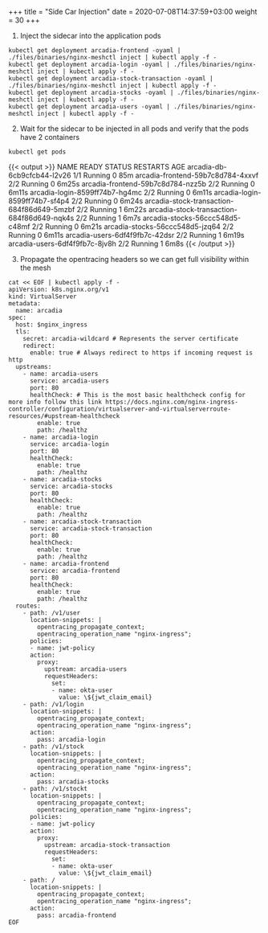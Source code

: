 +++
title = "Side Car Injection"
date = 2020-07-08T14:37:59+03:00
weight = 30
+++



1. Inject the sidecar into the application pods

```
kubectl get deployment arcadia-frontend -oyaml | ./files/binaries/nginx-meshctl inject | kubectl apply -f -
kubectl get deployment arcadia-login -oyaml | ./files/binaries/nginx-meshctl inject | kubectl apply -f -
kubectl get deployment arcadia-stock-transaction -oyaml | ./files/binaries/nginx-meshctl inject | kubectl apply -f -
kubectl get deployment arcadia-stocks -oyaml | ./files/binaries/nginx-meshctl inject | kubectl apply -f -
kubectl get deployment arcadia-users -oyaml | ./files/binaries/nginx-meshctl inject | kubectl apply -f -
```

2. Wait for the sidecar to be injected in all pods and verify that the pods have 2 containers

```
kubectl get pods
```

{{< output >}}
NAME                                         READY   STATUS    RESTARTS   AGE
arcadia-db-6cb9cfcb44-l2v26                  1/1     Running   0          85m
arcadia-frontend-59b7c8d784-4xxvf            2/2     Running   0          6m25s
arcadia-frontend-59b7c8d784-nzz5b            2/2     Running   0          6m11s
arcadia-login-8599ff74b7-hg4mc               2/2     Running   0          6m11s
arcadia-login-8599ff74b7-sf4p4               2/2     Running   0          6m24s
arcadia-stock-transaction-684f86d649-5mzbf   2/2     Running   1          6m22s
arcadia-stock-transaction-684f86d649-nqk4s   2/2     Running   1          6m7s
arcadia-stocks-56ccc548d5-c48mf              2/2     Running   0          6m21s
arcadia-stocks-56ccc548d5-jzq64              2/2     Running   0          6m11s
arcadia-users-6df4f9fb7c-42dsr               2/2     Running   1          6m19s
arcadia-users-6df4f9fb7c-8jv8h               2/2     Running   1          6m8s
{{< /output >}}

3. Propagate the opentracing headers so we can get full visibility within the mesh

```
cat << EOF | kubectl apply -f -
apiVersion: k8s.nginx.org/v1
kind: VirtualServer
metadata:
  name: arcadia
spec:
  host: $nginx_ingress  
  tls:
    secret: arcadia-wildcard # Represents the server certificate
    redirect:
      enable: true # Always redirect to https if incoming request is http
  upstreams:
    - name: arcadia-users
      service: arcadia-users
      port: 80
      healthCheck: # This is the most basic healthcheck config for more info follow this link https://docs.nginx.com/nginx-ingress-controller/configuration/virtualserver-and-virtualserverroute-resources/#upstream-healthcheck
        enable: true
        path: /healthz
    - name: arcadia-login
      service: arcadia-login
      port: 80
      healthCheck:
        enable: true
        path: /healthz
    - name: arcadia-stocks
      service: arcadia-stocks
      port: 80
      healthCheck:
        enable: true
        path: /healthz
    - name: arcadia-stock-transaction
      service: arcadia-stock-transaction
      port: 80
      healthCheck: 
        enable: true
        path: /healthz
    - name: arcadia-frontend
      service: arcadia-frontend
      port: 80
      healthCheck:
        enable: true
        path: /healthz
  routes:
    - path: /v1/user      
      location-snippets: |
        opentracing_propagate_context;
        opentracing_operation_name "nginx-ingress";       
      policies:
      - name: jwt-policy
      action:
        proxy:
          upstream: arcadia-users
          requestHeaders:
            set:
            - name: okta-user
              value: \${jwt_claim_email}
    - path: /v1/login
      location-snippets: |
        opentracing_propagate_context;
        opentracing_operation_name "nginx-ingress";      
      action:
        pass: arcadia-login
    - path: /v1/stock
      location-snippets: |
        opentracing_propagate_context;
        opentracing_operation_name "nginx-ingress";      
      action:
        pass: arcadia-stocks
    - path: /v1/stockt
      location-snippets: |
        opentracing_propagate_context;
        opentracing_operation_name "nginx-ingress";      
      policies:
      - name: jwt-policy
      action:
        proxy:
          upstream: arcadia-stock-transaction
          requestHeaders:
            set:
            - name: okta-user
              value: \${jwt_claim_email}
    - path: /
      location-snippets: |
        opentracing_propagate_context;
        opentracing_operation_name "nginx-ingress";      
      action:
        pass: arcadia-frontend
EOF
```

